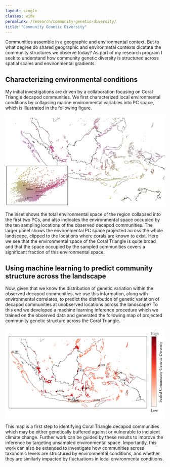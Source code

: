 ```yaml
---
layout: single
classes: wide
permalink: /research/community-genetic-diversity/
title: "Community Genetic Diversity"
---
```


Communities assemble in a geographic and environmental context. But to what
degree do shared geographic and environmetal contexts dicatate the community
structures we observe today? As part of my research program I seek to
understand how community genetic diversity is structured across spatial
scales and environmental gradients.

## Characterizing environmental conditions
My initial investigations are driven by a collaboration focusing on Coral
Triangle decapod communities. We first characterized local environmental
conditions by collapsing marine environmental variables into PC space, which
is illustrated in the following figure.

![Characterizing environmental PC space](/assets/images/Env_PC_Space.png)

The inset shows the total environmental space of the region collapsed into the
first two PCs, and also indicates the environmental space occupied by the ten
sampling locations of the observed decapod communities. The larger panel shows
the environmental PC space projected across the whole landscape, clipped to
the locations where corals are known to exist. Here we see that the
environmental space of the Coral Triangle is quite broad and that the space
occupied by the sampled communities covers a significant fraction of this
environmental space.

## Using machine learning to predict community structure across the landscape
Now, given that we know the distribution of genetic variation within the
observed decapod communities, we use this information, along with environmental
correlates, to predict the distribution of genetic variation of decapod
communities at unobserved locations across the landscape? To this end we
developed a machine learning inference procedure which we trained on the
observed data and generated the following map of projected community genetic
structure across the Coral Triangle.

![Predicting community genetic diversity structure across the landscape](/assets/images/PredictedGeneticStructure.png)

This map is a first step to identifying Coral Triangle decapod communities
which may be either genetically buffered against or vulnerable to incipient
climate change. Further work can be guided by these results to improve the
inference by targeting unsampled environmental space. Importantly, this
work can also be extended to investigate how communities across taxonomic
levels are structured by environmental conditions, and whether they are
similarly impacted by fluctuations in local environmenta conditions.

